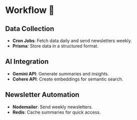 # Workflow 🔄

## Data Collection
- **Cron Jobs**: Fetch data daily and send newsletters weekly.
- **Prisma**: Store data in a structured format.

## AI Integration
- **Gemini API**: Generate summaries and insights.
- **Cohere API**: Create embeddings for semantic search.

## Newsletter Automation
- **Nodemailer**: Send weekly newsletters.
- **Redis**: Cache summaries for quick access.
